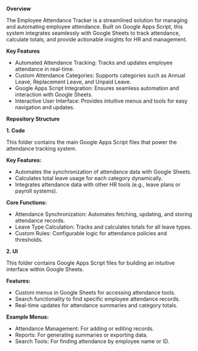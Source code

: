 **Overview**

The Employee Attendance Tracker is a streamlined solution for managing and automating employee attendance. Built on Google Apps Script, this system integrates seamlessly with Google Sheets to track attendance, calculate totals, and provide actionable insights for HR and management.

**Key Features**

- Automated Attendance Tracking: Tracks and updates employee attendance in real-time.
- Custom Attendance Categories: Supports categories such as Annual Leave, Replacement Leave, and Unpaid Leave.
- Google Apps Script Integration: Ensures seamless automation and interaction with Google Sheets.
- Interactive User Interface: Provides intuitive menus and tools for easy navigation and updates.

**Repository Structure**

**1. Code**

This folder contains the main Google Apps Script files that power the attendance tracking system.

**Key Features:**

- Automates the synchronization of attendance data with Google Sheets.
- Calculates total leave usage for each category dynamically.
- Integrates attendance data with other HR tools (e.g., leave plans or payroll systems).


**Core Functions:**

- Attendance Synchronization: Automates fetching, updating, and storing attendance records.
- Leave Type Calculation: Tracks and calculates totals for all leave types.
- Custom Rules: Configurable logic for attendance policies and thresholds.


**2. UI**

This folder contains Google Apps Script files for building an intuitive interface within Google Sheets.

**Features:**

- Custom menus in Google Sheets for accessing attendance tools.
- Search functionality to find specific employee attendance records.
- Real-time updates for attendance summaries and category totals.


**Example Menus:**

- Attendance Management: For adding or editing records.
- Reports: For generating summaries or exporting data.
- Search Tools: For finding attendance by employee name or ID.
